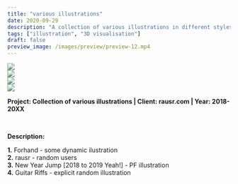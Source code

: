 ```yaml
---
title: "various illustrations"
date: 2020-09-29
description: "A collection of various illustrations in different styles and techniques."
tags: ["illustration", "3D visualisation"]
draft: false
preview_image: /images/preview/preview-12.mp4
---
```




<div class="col-adapt-single col">


<div class="row-adapt-double row" style="margin: 0 !important;">
<div class="col mr-2" style="padding: 0 !important;">
<img class="my-2" src="/images/various-illustrations/content-various-illustrations-1.png">
</div>
<div class="col ml-2" style="padding: 0 !important;">
<img class="my-2" src="/images/various-illustrations/content-various-illustrations-2.png">
</div>
</div>

<div class="row-adapt-double row" style="margin: 0 !important;">
<div class="col mr-2" style="padding: 0 !important;">
<img class="my-2" src="/images/various-illustrations/content-various-illustrations-3.jpg">
</div>
<div class="col ml-2" style="padding: 0 !important;">
<img class="my-2" src="/images/various-illustrations/content-various-illustrations-4.png">
</div>
</div>


</div>


<div class="col-adapt-single col" style="margin-bottom: 5rem !important;">

	
**Project: Collection of various illustrations | Client: rausr.com | Year: 2018-20XX**

<br>

**Description:**
<br>

**1.** Forhand - some dynamic ilustration<br>
**2.** rausr - random users<br>
**3.** New Year Jump [2018 to 2019 Yeah!] - PF illustration<br>
**4.** Guitar Riffs - explicit random illustration<br>

</div>

